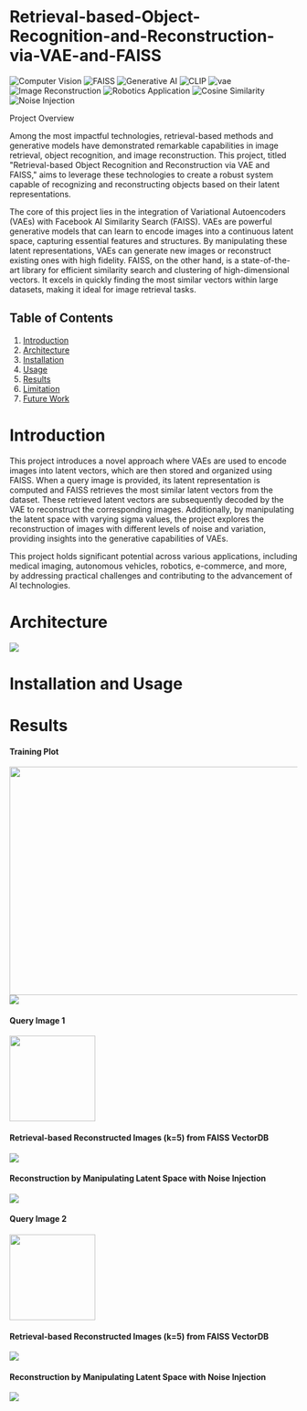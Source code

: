 # Retrieval-based-Object-Recognition-and-Reconstruction-via-VAE-and-FAISS
 
![Computer Vision](https://img.shields.io/badge/Computer%20Vision-blue)
![FAISS](https://img.shields.io/badge/FAISS-white)
![Generative AI](https://img.shields.io/badge/Generative%20AI-green)
![CLIP](https://img.shields.io/badge/CLIP-Contrastive%20Language%20Image%20Pretraining-orange)
![vae](https://img.shields.io/badge/VAE-Variational%20Auto%20Encoder-white)
![Image Reconstruction](https://img.shields.io/badge/Image%20Reconstruction-purple)
![Robotics Application](https://img.shields.io/badge/Robotics%20Application-black)
![Cosine Similarity](https://img.shields.io/badge/Cosine%20Similarity-grey)
![Noise Injection](https://img.shields.io/badge/Noise%20Injection-yellow)

Project Overview

Among the most impactful technologies, retrieval-based methods and generative models have demonstrated remarkable capabilities in image retrieval, object recognition, and image reconstruction. This project, titled "Retrieval-based Object Recognition and Reconstruction via VAE and FAISS," aims to leverage these technologies to create a robust system capable of recognizing and reconstructing objects based on their latent representations.

The core of this project lies in the integration of Variational Autoencoders (VAEs) with Facebook AI Similarity Search (FAISS). VAEs are powerful generative models that can learn to encode images into a continuous latent space, capturing essential features and structures. By manipulating these latent representations, VAEs can generate new images or reconstruct existing ones with high fidelity. FAISS, on the other hand, is a state-of-the-art library for efficient similarity search and clustering of high-dimensional vectors. It excels in quickly finding the most similar vectors within large datasets, making it ideal for image retrieval tasks.

## Table of Contents
1. [Introduction](#introduction)
2. [Architecture](#architecture)
3. [Installation](#installation)
4. [Usage](#usage)
5. [Results](#results)
6. [Limitation](#introduction)
7. [Future Work](#introduction)
  
# Introduction

This project introduces a novel approach where VAEs are used to encode images into latent vectors, which are then stored and organized using FAISS. When a query image is provided, its latent representation is computed and FAISS retrieves the most similar latent vectors from the dataset. These retrieved latent vectors are subsequently decoded by the VAE to reconstruct the corresponding images. Additionally, by manipulating the latent space with varying sigma values, the project explores the reconstruction of images with different levels of noise and variation, providing insights into the generative capabilities of VAEs.

This project holds significant potential across various applications, including medical imaging, autonomous vehicles, robotics, e-commerce, and more, by addressing practical challenges and contributing to the advancement of AI technologies.

# Architecture

<img src="https://github.com/Dherya27/Object-Recognition-and-Reconstruction-through-CLIP-VAE-Integration/blob/main/results/img/overall_architecrture.png">

# Installation and Usage


# Results

#### Training Plot
<img src="https://github.com/Dherya27/Retrieval-based-Object-Recognition-and-Reconstruction-via-VAE-and-FAISS/blob/main/results/training_loss_plot.png" width="900" height="400">

<img src="https://github.com/Dherya27/Object-Recognition-and-Reconstruction-through-CLIP-VAE-Integration/blob/main/results/reconstruction.gif">

#### Query Image 1
<img src="https://github.com/Dherya27/Object-Recognition-and-Reconstruction-through-CLIP-VAE-Integration/blob/main/results/query/2c304c54a6141d214ff3c6764341833_easy_04.png" width="150" height="150">

#### Retrieval-based Reconstructed Images (k=5) from FAISS VectorDB

<img src="https://github.com/Dherya27/Object-Recognition-and-Reconstruction-through-CLIP-VAE-Integration/blob/main/results/reconstructed_img/retrieval_based_reconstrcution_car1.png">

#### Reconstruction by Manipulating Latent Space with Noise Injection
<img src="https://github.com/Dherya27/Retrieval-based-Object-Recognition-and-Reconstruction-via-VAE-and-FAISS/blob/main/results/noise/car.png">

#### Query Image 2
<img src="https://github.com/Dherya27/Object-Recognition-and-Reconstruction-through-CLIP-VAE-Integration/blob/main/results/query/3f11833d3d9309bc9952c05a06935ddc_easy_02.png" width="150" height="150" >

#### Retrieval-based Reconstructed Images (k=5) from FAISS VectorDB
<img src="https://github.com/Dherya27/Object-Recognition-and-Reconstruction-through-CLIP-VAE-Integration/blob/main/results/reconstructed_img/retrieval_based_reconstruction_chair_1.png">

#### Reconstruction by Manipulating Latent Space with Noise Injection
<img src="https://github.com/Dherya27/Retrieval-based-Object-Recognition-and-Reconstruction-via-VAE-and-FAISS/blob/main/results/noise/chair.png">

